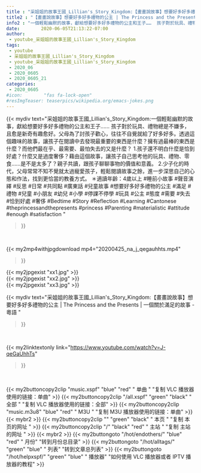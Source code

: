 ```yaml
---
title : "采姐姐的故事王國_Lillian's_Story_Kingdom:【畫畫說故事】想要好多好多禮物的公主 | The Princess and the Presents | 一個關於滿足的故事  - 粵語 "
title2 : "【畫畫說故事】想要好多好多禮物的公主 | The Princess and the Presents | 一個關於滿足的故事  - 粵語 "
info2 : "一個輕鬆幽默的故事，獻給想要好多好多禮物的公主和王子……  孩子對於玩具、禮物總是不嫌多，且愈是新奇有趣愈好。父母為了討孩子歡心，往往不自覺就給了好多好多。透過這個趣味的故事，讓孩子在閱讀中去發現最重要的東西是什麼？擁有過最棒的東西是什麼？而他們最在乎、最需要、最怕失去的又是什麼？  1.孩子還不明白什麼是恰到好處？什麼又是過度奢侈？藉由這個故事，讓孩子自己思考他的玩具、禮物、零食……是不是太多了？親子共讀，跟孩子聊聊事物的價值和意義。  2.少子化的時代，父母常常不知不覺就太過寵愛孩子，輕鬆閱讀故事之餘，進一步深思自己的心態和作法，找到更恰當的教養方式。  ＊適讀年齡：4歲以上  #睡前小故事 #聲音演繹 #反思 #日常 #共同點 #廣東話 #兒童故事 #想要好多好多禮物的公主 #滿足 #禮物 #兒童 #小朋友 #幼兒 #小學 #停課不停學 #玩具 #公主 #態度 #需要 #失去 #恰到好處 #奢侈 #Bedtime #Story #Reflection #Learning #Cantonese #theprincessandthepresents #princess #Parenting #materialistic #attitude #enough #satisfaction "
date:        2020-06-05T21:13:22-07:00
author:
 - youtube_采姐姐的故事王國_Lillian's_Story_Kingdom
tags:
 - youtube
 - 采姐姐的故事王國_Lillian's_Story_Kingdom
 - youtube_采姐姐的故事王國_Lillian's_Story_Kingdom
 - 2020_06
 - 2020_0605
 - 2020_0605_21
categories:
 - 2020_0605
#icon:        "fas fa-lock-open"
#resImgTeaser: teaserpics/wikipedia.org/emacs-jokes.png
---
```


{{< mydiv text="采姐姐的故事王國_Lillian's_Story_Kingdom:一個輕鬆幽默的故事，獻給想要好多好多禮物的公主和王子……  孩子對於玩具、禮物總是不嫌多，且愈是新奇有趣愈好。父母為了討孩子歡心，往往不自覺就給了好多好多。透過這個趣味的故事，讓孩子在閱讀中去發現最重要的東西是什麼？擁有過最棒的東西是什麼？而他們最在乎、最需要、最怕失去的又是什麼？  1.孩子還不明白什麼是恰到好處？什麼又是過度奢侈？藉由這個故事，讓孩子自己思考他的玩具、禮物、零食……是不是太多了？親子共讀，跟孩子聊聊事物的價值和意義。  2.少子化的時代，父母常常不知不覺就太過寵愛孩子，輕鬆閱讀故事之餘，進一步深思自己的心態和作法，找到更恰當的教養方式。  ＊適讀年齡：4歲以上  #睡前小故事 #聲音演繹 #反思 #日常 #共同點 #廣東話 #兒童故事 #想要好多好多禮物的公主 #滿足 #禮物 #兒童 #小朋友 #幼兒 #小學 #停課不停學 #玩具 #公主 #態度 #需要 #失去 #恰到好處 #奢侈 #Bedtime #Story #Reflection #Learning #Cantonese #theprincessandthepresents #princess #Parenting #materialistic #attitude #enough #satisfaction "
>}}
<br>


{{< my2mp4withjpgdownload mp4="20200425_na_j_qegauhhts.mp4"
>}}

{{< my2jpgexist "xx1.jpg" >}}<br>
{{< my2jpgexist "xx2.jpg" >}}<br>
{{< my2jpgexist "xx3.jpg" >}}<br>



{{< mydiv text="采姐姐的故事王國_Lillian's_Story_Kingdom:【畫畫說故事】想要好多好多禮物的公主 | The Princess and the Presents | 一個關於滿足的故事  - 粵語 "
>}}
<br>

{{< my2linktextonly link="https://www.youtube.com/watch?v=J-qeGaUhhTs"
>}}


<br>

{{< my2buttoncopy2clip "music.xspf"        "blue"   "red"    " 单曲 "  "复制 VLC 播放器使用的链接：单曲" >}} {{< my2buttoncopy2clip "/all.xspf"         "green"  "black"  " 全部 "  "复制 VLC 播放器使用的链接：全部" >}} {{< my2buttoncopy2clip "music.m3u8"        "blue"   "red"    " M3U  "    "复制 M3U 播放器使用的链接：单曲" >}} {{< mybr2 >}} {{< my2buttoncopy2clip ""                  "green"  "black"  " 本页 "    "复制 本页的网址 " >}} {{< my2buttoncopy2clip "/"                 "black"  "red"    " 主站 "    "复制 主站的网址 " >}} {{< mybr2 >}} {{< my2buttongoto      "/hot/endothers/"   "blue"   "red"    " 月份"   "转到月份总目录" >}} {{< my2buttongoto      "/hot/alltags/"     "green"  "blue"   " 列表"   "转到文章总列表" >}} {{< my2buttongoto      "/hot/helpxspf/"    "green"  "blue"   " 播放器" "如何使用 VLC 播放器或者 IPTV 播放器的教程" >}} 
